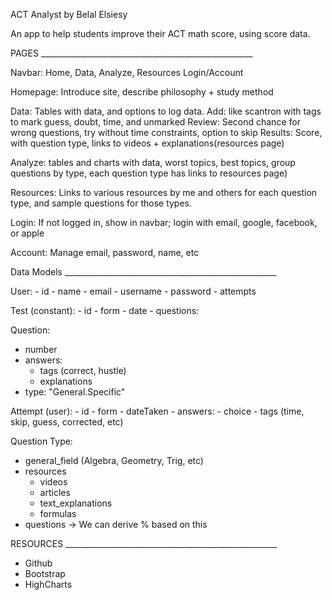 ACT Analyst by Belal Elsiesy

An app to help students improve their ACT math score, using score data.


PAGES      _____________________________________________________


Navbar: Home, Data, Analyze, Resources Login/Account

Homepage: Introduce site, describe philosophy + study method

Data: Tables with data, and options to log data.
    Add:  like scantron with tags to mark guess, doubt, time, and unmarked
    Review: Second chance for wrong questions, try without time constraints, option to skip
    Results: Score, with question type, links to videos + explanations(resources page)

Analyze: tables and charts with data, worst topics, best topics, group questions by type, each question type has links to resources page)

Resources: Links to various resources by me and others for each question type, and sample questions for those types.

Login: If not logged in, show in navbar; login with email, google, facebook, or apple

Account: Manage email, password, name, etc

Data Models _____________________________________________________

User: 
    - id
    - name
    - email
    - username
    - password
    - attempts

Test (constant): 
    - id
    - form
    - date
    - questions:

Question: 
- number
- answers: 
    - tags (correct, hustle)
    - explanations 
- type: "General.Specific"


Attempt (user): 
    - id 
    - form
    - dateTaken
    - answers: 
        - choice
        - tags (time, skip, guess, corrected, etc)

Question Type:
- general_field (Algebra, Geometry, Trig, etc)
- resources
    - videos
    - articles
    - text_explanations
    - formulas
- questions
    -> We can derive % based on this



RESOURCES _____________________________________________________

- Github
- Bootstrap
- HighCharts
